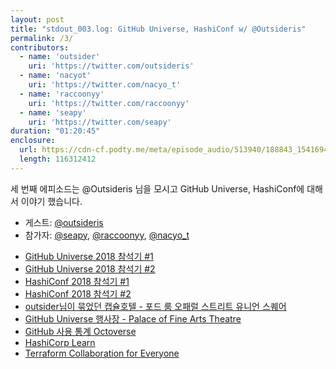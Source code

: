 ```yaml
---
layout: post
title: "stdout_003.log: GitHub Universe, HashiConf w/ @Outsideris"
permalink: /3/
contributors:
  - name: 'outsider'
    uri: 'https://twitter.com/outsideris'
  - name: 'nacyot'
    uri: 'https://twitter.com/nacyo_t'
  - name: 'raccoonyy'
    uri: 'https://twitter.com/raccoonyy'
  - name: 'seapy'
    uri: 'https://twitter.com/seapy'
duration: "01:20:45"
enclosure: 
  url: https://cdn-cf.podty.me/meta/episode_audio/513940/188843_1541694060900.mp3
  length: 116312412
---
```


세 번째 에피소드는 @Outsideris 님을 모시고 GitHub Universe, HashiConf에 대해서 이야기 했습니다.

* 게스트: [@outsideris][out]
* 참가자: [@seapy][sea], [@raccoonyy][rac], [@nacyo_t][nac]

[sea]: https://twitter.com/seapy
[rac]: https://twitter.com/raccoonyy
[nac]: https://twitter.com/nacyo_t
[out]: https://twitter.com/outsideris

- [GitHub Universe 2018 참석기 #1](https://blog.outsider.ne.kr/1407)
- [GitHub Universe 2018 참석기 #2](https://blog.outsider.ne.kr/1408)
- [HashiConf 2018 참석기 #1](https://blog.outsider.ne.kr/1409)
- [HashiConf 2018 참석기 #2](https://blog.outsider.ne.kr/1410)
- [outsider님이 묶었던 캡슐호텔 - 포드 룸 오패럴 스트리트 유니언 스퀘어](https://www.booking.com/hotel/us/pod-room-o-39-farrell-st-union-square.ko.html)
- [GitHub Universe 행사장 - Palace of Fine Arts Theatre](https://www.google.com/maps/place/Palace+of+Fine+Arts+Theatre/@37.8029619,-122.4513816,17z/data=!3m1!4b1!4m5!3m4!1s0x808586d51696be45:0x92d8d1553a44df2c!8m2!3d37.8029577!4d-122.4491929)
- [GitHub 사용 통계 Octoverse](https://octoverse.github.com/)
- [HashiCorp Learn](https://learn.hashicorp.com/)
- [Terraform Collaboration for Everyone](https://www.hashicorp.com/blog/terraform-collaboration-for-everyone)

